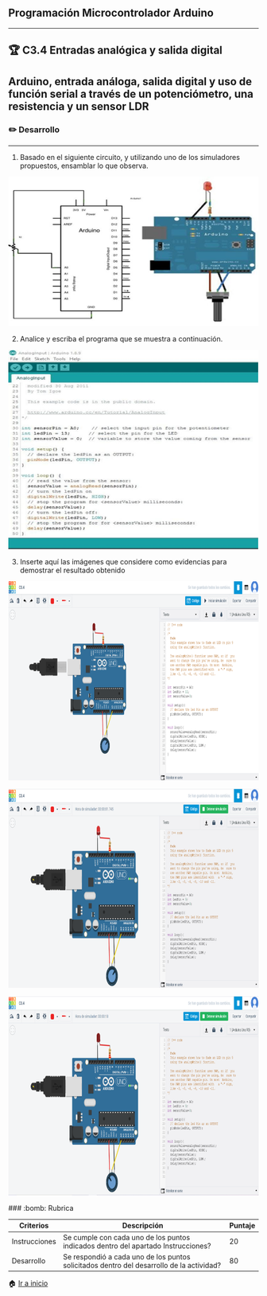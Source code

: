 ## Programación Microcontrolador Arduino
---
## :trophy: C3.4 Entradas analógica y salida digital

## Arduino, entrada análoga, salida digital y uso de función serial a través de un potenciómetro, una resistencia y un sensor LDR

### :pencil2: Desarrollo
---


1. Basado en el siguiente circuito, y utilizando uno de los simuladores propuestos, ensamblar lo que observa.

<p align="left">
        <img alt="ArduinoEjemplo" src="https://github.com/JavieRM3N/SistemasProgramables/blob/main/img/C3.4_ArduinoEjemplo.png?raw=true" 
        width=600 height=300>
    </p>

2. Analice y escriba el programa que se muestra a continuación.

<p align="left">
        <img alt="ArduinoCodigo" src="https://github.com/JavieRM3N/SistemasProgramables/blob/main/img/C3.4_ArduinoCodigo.png?raw=true" 
        width=600 height=400>
    </p>

3. Inserte aquí las imágenes que considere como evidencias para demostrar el resultado obtenido


<p align="left">
        <img alt="Arduino1" src="https://github.com/JavieRM3N/SistemasProgramables/blob/main/img/C3.4_ArduinoEjercicio1.png?raw=true" 
        width=600 height=400>
    </p>

<p align="left">
        <img alt="Arduino2" src="https://github.com/JavieRM3N/SistemasProgramables/blob/main/img/C3.4_ArduinoEjercicio2.png?raw=true" 
        width=600 height=400>
    </p>

<p align="left">
        <img alt="Arduino3" src="https://github.com/JavieRM3N/SistemasProgramables/blob/main/img/C3.4_ArduinoEjercicio3.png?raw=true" 
        width=600 height=400>
    </p>
### :bomb: Rubrica

| Criterios     | Descripción                                                                                  | Puntaje |
| ------------- | -------------------------------------------------------------------------------------------- | ------- |
| Instrucciones | Se cumple con cada uno de los puntos indicados dentro del apartado Instrucciones?            | 20 |
| Desarrollo    | Se respondió a cada uno de los puntos solicitados dentro del desarrollo de la actividad?     | 80      |

:house: [Ir a inicio](https://github.com/JavieRM3N/SistemasProgramables)